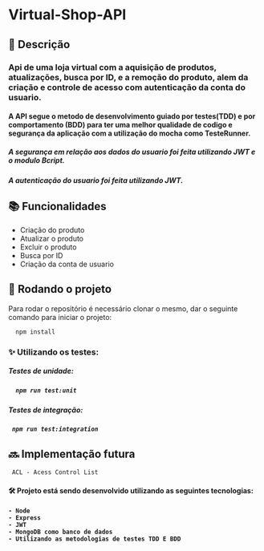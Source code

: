 # Virtual-Shop-API

## :memo: Descrição
<h3> Api de uma loja virtual com a aquisição de produtos, atualizações, busca por ID, e a remoção do produto,  
alem da criação e controle de acesso com autenticação da conta do usuario. </h3>


<h4>A API segue o metodo de desenvolvimento guiado por testes(TDD) e por comportamento (BDD) para ter uma melhor qualidade de codigo e segurança da aplicação com a
utilização do mocha como TesteRunner.</h4>

<h5> A segurança em relação aos dados do usuario foi feita utilizando JWT e o modulo Bcript. </h5>
<h5> A autenticação do usuario foi feita utilizando JWT. </h5>

## :books: Funcionalidades

- Criação do produto 
- Atualizar o produto
- Excluir o produto
- Busca por ID
- Criação da conta de usuario

## :rocket: Rodando o projeto
Para rodar o repositório é necessário clonar o mesmo, dar o seguinte comando para iniciar o projeto:
      
      npm install

<h3>✨ Utilizando os testes:</h3>

<h5> Testes de unidade: <h5>

      npm run test:unit
      
<h5> Testes de integração: <h5>

     npm run test:integration

## :soon: Implementação futura
     ACL - Acess Control List

<h4> 🛠 Projeto está sendo desenvolvido utilizando as seguintes tecnologias: <h4>

    - Node
    - Express
    - JWT
    - MongoDB como banco de dados
    - Utilizando as metodologias de testes TDD E BDD

